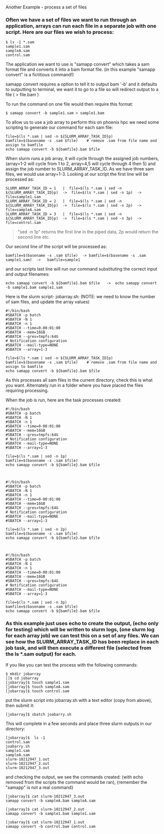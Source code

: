Another Example - process a set of files

### Often we have a set of files we want to run through an application, arrays can run each file in a separate job with one script. Here are our files we wish to process:
```
$ ls -1 *.sam
sample1.sam
sampleA.sam
control.sam
```
The application we want to use is "samapp convert" which takes a sam format file and converts it into a bam format file. (in this example "samapp convert" is a fictitious command!)

samapp convert requires a option to tell it to output bam '-b' and it defaults to outputting to terminal, we want it to go to a file so will redirect output to a file ( > file.bam )

To run the command on one file would then require this format:
```
$ samapp convert -b sample1.sam > sample1.bam
```
To allow us to use a job array to perform this on phoenix hpc we need some scripting to generate our command for each sam file:
```
file=$(ls *.sam | sed -n ${SLURM_ARRAY_TASK_ID}p)
bamfile=$(basename -s .sam $file)    # remove .sam from file name and assign to bamfile
echo samapp convert -b ${bamfile}.bam $file 
```
When slurm runs a job array, it will cycle through the assigned job numbers, (array=1-2 will cycle from 1 to 2, array=4,5 will cycle through 4 then 5) and assign the job number to SLURM_ARRAY_TASK_ID. As we have three sam files, we would use array=1-3. Looking at our script the first line will be processed as:
```
SLURM_ARRAY_TASK_ID = 1   |  file=$(ls *.sam | sed -n ${SLURM_ARRAY_TASK_ID}p)  ->  file=$(ls *.sam | sed -n 1p)  -> file=sample1.sam
SLURM_ARRAY_TASK_ID = 2   |  file=$(ls *.sam | sed -n ${SLURM_ARRAY_TASK_ID}p)  ->  file=$(ls *.sam | sed -n 2p)  -> file=sampleA.sam
SLURM_ARRAY_TASK_ID = 3   |  file=$(ls *.sam | sed -n ${SLURM_ARRAY_TASK_ID}p)  ->  file=$(ls *.sam | sed -n 3p)  -> file=control.sam
```
> "sed -n 1p"  returns the first line in the piped data, 2p would return the second line etc.

Our second line of the script will be processed as:
```
bamfile=$(basename -s .sam $file)  -> bamfile=$(basename -s .sam sample1.sam)  ->   bamfile=sample1
```
and our scripts last line will run our command substituting the correct input and output filenames:
```
echo samapp convert -b ${bamfile}.bam $file   ->  echo samapp convert -b sample1.bam sample1.sam
```
Here is the slurm script- jobarray.sh:   (NOTE: we need to know the number of sam files, and update the array values)
```
#!/bin/bash
#SBATCH -p batch
#SBATCH -N 1
#SBATCH -n 1
#SBATCH --time=0-00:01:00
#SBATCH --mem=16GB
#SBATCH --gres=tmpfs:64G
# Notification configuration
#SBATCH --mail-type=NONE
#SBATCH --array=1-3

file=$(ls *.sam | sed -n ${SLURM_ARRAY_TASK_ID}p)
bamfile=$(basename -s .sam $file)    # remove .sam from file name and assign to bamfile
echo samapp convert -b ${bamfile}.bam $file
```
As this processes all sam files in the current directory, check this is what you want. Alternately run in a folder where you have placed the files requiring processing.

When the job is run, here are the task processes created:
```
#!/bin/bash
#SBATCH -p batch
#SBATCH -N 1
#SBATCH -n 1
#SBATCH --time=0-00:01:00
#SBATCH --mem=16GB
#SBATCH --gres=tmpfs:64G
# Notification configuration
#SBATCH --mail-type=NONE
#SBATCH --array=1-3

file=$(ls *.sam | sed -n 1p)
bamfile=$(basename -s .sam $file)   
echo samapp convert -b ${bamfile}.bam $file

	

#!/bin/bash
#SBATCH -p batch
#SBATCH -N 1
#SBATCH -n 1
#SBATCH --time=0-00:01:00
#SBATCH --mem=16GB
#SBATCH --gres=tmpfs:64G
# Notification configuration
#SBATCH --mail-type=NONE
#SBATCH --array=1-3

file=$(ls *.sam | sed -n 2p)
bamfile=$(basename -s .sam $file)   
echo samapp convert -b ${bamfile}.bam $file

	

#!/bin/bash
#SBATCH -p batch
#SBATCH -N 1
#SBATCH -n 1
#SBATCH --time=0-00:01:00
#SBATCH --mem=16GB
#SBATCH --gres=tmpfs:64G
# Notification configuration
#SBATCH --mail-type=NONE
#SBATCH --array=1-3

file=$(ls *.sam | sed -n 3p)
bamfile=$(basename -s .sam $file)   
echo samapp convert -b ${bamfile}.bam $file
```
### As this example just uses echo to create the output, (echo only for testing) which will be written to slurm logs, (one slurm log for each array job) we can test this on a set of any files. We can see how the SLURM_ARRAY_TASK_ID has been replace in each job task, and will then execute a different file (selected from the ls *.sam output) for each.

If you like you can test the process with the following commands:
```
$ mkdir jobarray
[]$ cd jobarray
[jobarray]$ touch sample1.sam
[jobarray]$ touch sampleA.sam
[jobarray]$ touch control.sam
```
put the slurm script into jobarray.sh with a text editor (copy from above), then submit it:
```
[jobarray]$ sbatch joabarry.sh
```
This will complete in a few seconds and place three slurm outputs in our directory:
```
[jobarray]$  ls -1
control.sam
joabarry.sh
sample1.sam
sampleA.sam
slurm-10212947_1.out
slurm-10212947_2.out
slurm-10212947_3.out
```
and checking the output, we see the commands created: (with echo removed from the scripts the command would be ran), {remember the "samapp" is not a real command}
```
[jobarray]$ cat slurm-10212947_3.out 
samapp convert -b sampleA.bam sampleA.sam

[jobarray]$ cat slurm-10212947_2.out 
samapp convert -b sample1.bam sample1.sam

[jobarray]$ cat slurm-10212947_1.out 
samapp convert -b control.bam control.sam
```
